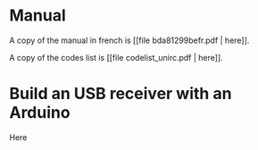 # Manual


A copy of the manual in french is [[file bda81299befr.pdf | here]].

A copy of the codes list is [[file codelist_unirc.pdf | here]].

# Build an USB receiver with an Arduino


Here